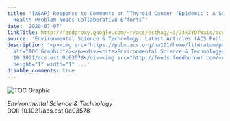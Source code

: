 ```yaml
---
title: '[ASAP] Response to Comments on “Thyroid Cancer ‘Epidemic’: A Socio-Environmental
  Health Problem Needs Collaborative Efforts”'
date: '2020-07-07'
linkTitle: http://feedproxy.google.com/~r/acs/esthag/~3/J4k3YQfWais/acs.est.0c03578
source: 'Environmental Science & Technology: Latest Articles (ACS Publications)'
description: '<p><img src="https://pubs.acs.org/na101/home/literatum/publisher/achs/journals/content/esthag/0/esthag.ahead-of-print/acs.est.0c03578/20200707/images/medium/es0c03578_0004.gif"
  alt="TOC Graphic"/></p><div><cite>Environmental Science & Technology</cite></div><div>DOI:
  10.1021/acs.est.0c03578</div><img src="http://feeds.feedburner.com/~r/acs/esthag/~4/J4k3YQfWais"
  height="1" width="1" ...'
disable_comments: true
---
```

<p><img src="https://pubs.acs.org/na101/home/literatum/publisher/achs/journals/content/esthag/0/esthag.ahead-of-print/acs.est.0c03578/20200707/images/medium/es0c03578_0004.gif" alt="TOC Graphic"/></p><div><cite>Environmental Science & Technology</cite></div><div>DOI: 10.1021/acs.est.0c03578</div><img src="http://feeds.feedburner.com/~r/acs/esthag/~4/J4k3YQfWais" height="1" width="1" ...